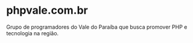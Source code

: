 # phpvale.com.br
Grupo de programadores do Vale do Paraíba que busca promover PHP e tecnologia na região.

